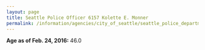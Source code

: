 ```yaml
---
layout: page
title: Seattle Police Officer 6157 Kolette E. Monner
permalink: /information/agencies/city_of_seattle/seattle_police_department/copbook/6157/
---
```


**Age as of Feb. 24, 2016:** 46.0
